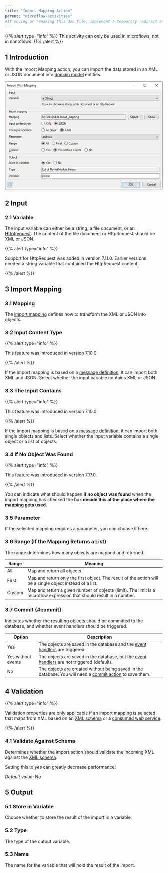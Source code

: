 ```yaml
---
title: "Import Mapping Action"
parent: "microflow-activities"
#If moving or renaming this doc file, implement a temporary redirect and let the respective team know they should update the URL in the product. See Mapping to Products for more details.
---
```


{{% alert type="info" %}}
This activity can only be used in microflows, not in nanoflows.
{{% /alert %}}


## 1 Introduction

With the Import Mapping action, you can import the data stored in an XML or JSON document into [domain model](domain-model) entities.

![](attachments/import-mapping-action/import-mapping-action.png)

## 2 Input

### 2.1 Variable

The input variable can either be a string, a file document, or an [HttpRequest](http-request-and-response-entities#http-request). The content of the file document or HttpRequest should be XML or JSON.

{{% alert type="info" %}}

Support for HttpRequest was added in version 7.11.0. Earlier versions needed a string variable that contained the HttpRequest content.

{{% /alert %}}

## 3 Import Mapping

### 3.1 Mapping

The [import mapping](import-mappings) defines how to transform the XML or JSON into objects.

### 3.2 Input Content Type

{{% alert type="info" %}}

This feature was introduced in version 7.10.0.

{{% /alert %}}

If the import mapping is based on a [message definition](message-definition), it can import both XML and JSON. Select whether the input variable contains XML or JSON.

### 3.3 The Input Contains

{{% alert type="info" %}}

This feature was introduced in version 7.10.0.

{{% /alert %}}

If the import mapping is based on a [message definition](message-definition), it can import both single objects and lists. Select whether the input variable contains a single object or a list of objects.

### 3.4 If No Object Was Found

{{% alert type="info" %}}

This feature was introduced in version 7.17.0.

{{% /alert %}}

You can indicate what should happen **if no object was found** when the import mapping has checked the box **decide this at the place where the mapping gets used**.
 
### 3.5 Parameter

If the selected mapping requires a parameter, you can choose it here.

### 3.6 Range (If the Mapping Returns a List)

The range determines how many objects are mapped and returned.

| Range | Meaning |
| --- | --- |
| All | Map and return all objects. |
| First | Map and return only the first object. The result of the action will be a single object instead of a list. |
| Custom | Map and return a given number of objects (limit). The limit is a microflow expression that should result in a number. |

### 3.7 Commit {#commit}

Indicates whether the resulting objects should be committed to the database, and whether event handlers should be triggered.

| Option | Description |
| --- | --- |
| Yes | The objects are saved in the database and the [event handlers](event-handlers) are triggered. |
| Yes without events | The objects are saved in the database, but the [event handlers](event-handlers) are not triggered (default). |
| No | The objects are created without being saved in the database. You will need a [commit action](committing-objects) to save them. |

## 4 Validation

{{% alert type="info" %}}

Validation properties are only applicable if an import mapping is selected that maps from XML based on an [XML schema](xml-schemas) or a [consumed web service](consumed-web-service).

{{% /alert %}}

### 4.1 Validate Against Schema

Determines whether the import action should validate the incoming XML against the [XML schema](xml-schemas).

Setting this to _yes_ can greatly decrease performance!

*Default value:* No

## 5 Output

### 5.1 Store in Variable

Choose whether to store the result of the import in a variable.

### 5.2 Type

The type of the output variable.

### 5.3 Name

The name for the variable that will hold the result of the import.
